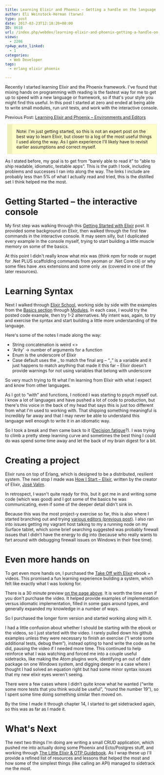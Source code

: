 ```yaml
---
title: Learning Elixir and Phoenix – Getting a handle on the language
author: Eli Weinstock-Herman (tarwn)
type: post
date: 2017-03-23T12:18:20+00:00
ID: 8618
url: /index.php/webdev/learning-elixir-and-phoenix-getting-a-handle-on-the-language/
views:
  - 2206
rp4wp_auto_linked:
  - 1
categories:
  - Web Developer
tags:
  - erlang elixir phoenix

---
```

Recently I started learning Elixir and the Phoenix framework. I've found that mixing hands on programming with reading is the fastest way for me to get up to speed with a new language or framework, so if that's your style you might find this useful. In this post I started at zero and ended at being able to write small modules, run unit tests, and work with the interactive console.

Previous Post: [Learning Elixir and Phoenix – Environments and Editors][1]

<div style="background-color: #FFFFCC; padding: 1em; margin: .5em; border: 1px solid #EEEEBB; border-left-width: 16px;">
  Note: I'm just getting started, so this is not an expert post on the best way to learn Elixir, but closer to a log of the most useful things I used along the way. As I gain experience I'll likely have to revisit earlier assumptions and correct myself.
</div>

As I stated before, my goal is to get from “barely able to read it” to “able to ship readable, idiomatic, testable apps”. This is the path I took, including problems and successes I ran into along the way. The links I include are probably less than 5% of what I actually read and tried, this is the distilled set I think helped me the most.

# Getting Started – the interactive console

My first step was walking through this [Getting Started with Elixir][2] post. It provided some background on Elixir, then walked through the first few commands in the interactive console. It may seem silly, but I duplicated every example in the console myself, trying to start building a little muscle memory on some of the basics.

At this point I didn't really know what mix was (think npm for node or nuget for .Net PLUS scaffolding commands from yeoman or .Net Core cli) or why some files have .exs extensions and some only .ex (covered in one of the later resources).

# Learning Syntax

Next I walked through [Elixir School][3], working side by side with the examples from the [Basics section][3] through [Modules][4]. In each case, I would try the posted code example, then try 1-2 alternatives. My intent was, again, to try and exercise the syntax and start building a little more understanding of the language.

Here's some of the notes I made along the way:

  * String concatenation is weird <>
  * 'Arity' -> number of arguments for a function
  * Enum is the underscore of Elixir
  * Case default uses the _ to match the final arg – “_” is a variable and it just happens to match anything that made it this far – Elixir doesn't provide warnings for not using variables that belong with underscore

So very much trying to fit what I'm learning from Elixir with what I expect and know from other languages.

As I got to “with” and functions, I noticed I was starting to psych myself out. I know a lot of languages and have pushed a lot of code to production, but there's this voice in the back of my head that says this is just too different from what I'm used to working with. That shipping something meaningful is incredibly far away and that I may never be able to understand this language well enough to write it in an idiomatic way.

So I took a break and then came back to it ([Decision fatigue][5]?). I was trying to climb a pretty steep learning curve and sometimes the best thing I could do was spend some time away and let the back of my brain digest for a bit.

# Creating a project

Elixir runs on top of Erlang, which is designed to be a distributed, resilient system. The next stop I made was [How I Start – Elixir][6], written by the creator of Elixir, [José Valim][7].

In retrospect, I wasn't quite ready for this, but it got me in and writing some code (which was good) and I got some of the basics he was communicating, even if some of the deeper detail didn't sink in.

Because this was the most project-y exercise so far, this is also where I started branching out and trying [various editors (previous post)][1]. I also ran into issues getting my vagrant host talking to my a running node on my Surface tablet, which some brief searching suggested was probably firewall issues that I didn't have the energy to dig into (because who really wants to fart around with debugging firewall issues on Windows in their free time).

# Even more hands on

To get even more hands on, I purchased the [Take Off with Elixir][8] ebook + videos. This promised a fun learning experience building a system, which felt like exactly what I was looking for.

There is a 30 minute preview [on the page above][8]. It is worth the time even if you don't purchase the video. It helped provide examples of implementation versus idiomatic implementation, filled in some gaps around types, and generally expanded my knowledge in a number of ways.

So I purchased the longer form version and started working along with it. 

I had a little confusion about whether I should be starting with the ebook or the videos, so I just started with the video. I rarely pulled down his github examples unless they were necessary to finish an exercise (“I wrote some additional tests, debug them”), instead opting to hand write the code as he did, pausing the video if I needed more time. This continued to help reinforce what I was watching and forced me into a couple useful sidetracks, like making the Atom plugins work, identifying an out of date package on one Windows system, and digging deeper in a case where I thought I had solved an equation right but had some minor syntax issues that my new elixir eyes weren't seeing.

There were a few cases where I didn't quite know what he wanted (“write some more tests that you think would be useful”, “round the number 19”), so I spent some time doing something similar then moved on. 

By the time I made it through chapter 14, I started to get sidetracked again, so this was as far as I made it.

# What's Next

The next two things I'm doing are writing a small CRUD application, which pushed me into actually doing some Phoenix and Ecto/Postgres stuff, and working through [The Little Elixir & OTP Guidebook][9]. As I wrap these up I'll provide a refined list of resources and lessons that helped the most and how some of the simplest things (like calling an API) managed to sidetrack me the most.

 [1]: /index.php/webdev/learning-elixir-and-phoenix-environments-and-editors/
 [2]: http://culttt.com/2016/02/29/getting-started-with-elixir/
 [3]: http://elixirschool.com/lessons/basics/basics/
 [4]: http://elixirschool.com/lessons/basics/modules/
 [5]: https://www.fastcompany.com/3009641/quick-end-decision-fatigue-before-it-drains-your-productivity-reservoir
 [6]: http://howistart.org/posts/elixir/1/
 [7]: https://github.com/josevalim "José Valim on github"
 [8]: https://bigmachine.io/products/take-off-with-elixir/
 [9]: https://www.manning.com/books/the-little-elixir-and-otp-guidebook